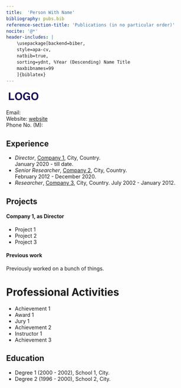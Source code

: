 ```yaml
---
title:  'Person With Name'
bibliography: pubs.bib
reference-section-title: 'Publications (in no particular order)'
nocite: '@*'
header-includes: |
    \usepackage[backend=biber,
    style=apa-cv,
    natbib=true,
    sorting=ydnt, %Year (Descending) Name Title
    maxbibnames=99
    ]{biblatex}
---
```


![](./assets/logo.png)

Email:   
Website: [website][]  
Phone No. (M): 

## Experience

* *Director*, [Company 1][], City, Country.  
January 2020 - till date.
* *Senior Researcher*, [Company 2][], City, Country.  
February 2012 - December 2020.
* *Researcher*, [Company 3][], City, Country.
July 2002 - January 2012.


## Projects

#### Company 1, as Director

* Project 1
* Project 2
* Project 3

#### Previous work
Previously worked on a bunch of things.

# Professional Activities
* Achievement 1
* Award 1
* Jury 1
* Achievement 2
* Instructor 1 
* Achievement 3

## Education
* Degree 1 (2000 - 2002), School 1, City.
* Degree 2 (1996 - 2000), School 2, City.

[website]: https://github.com/5uie
[Company 1]: https://github.com/5uie
[Company 2]: https://github.com/5uie
[Company 3]: https://github.com/5uie
